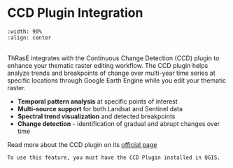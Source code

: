 # CCD Plugin Integration

```{image} images/ccd_plugin.webp
:width: 90%
:align: center
```
<br>
ThRasE integrates with the Continuous Change Detection (CCD) plugin to enhance your thematic raster editing workflow. The CCD plugin helps analyze trends and breakpoints of change over multi-year time series at specific locations through Google Earth Engine while you edit your thematic raster.
<br>

- **Temporal pattern analysis** at specific points of interest
- **Multi-source support** for both Landsat and Sentinel data
- **Spectral trend visualization** and detected breakpoints
- **Change detection** - identification of gradual and abrupt changes over time

Read more about the CCD plugin on its [official page](https://github.com/SMByC/CCD-Plugin)

```{note}
To use this feature, you must have the CCD Plugin installed in QGIS.
```
